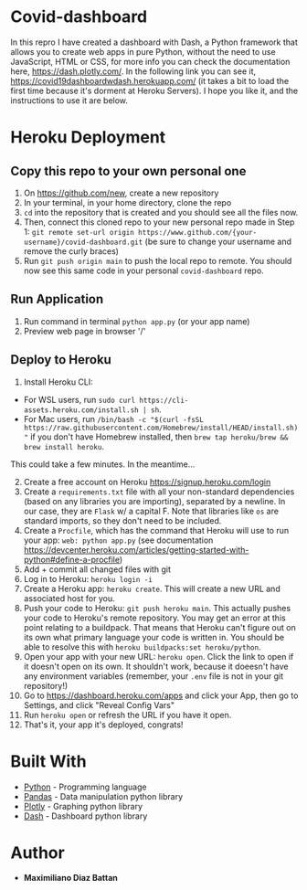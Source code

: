 # Covid-dashboard 
In this repro I have created a dashboard with Dash, a Python framework that allows you to create web apps in pure Python, without the need to use JavaScript, HTML or CSS, for more info you can check the documentation here, https://dash.plotly.com/. 
In the following link you can see it, https://covid19dashboardwdash.herokuapp.com/ (it takes a bit to load the first time because it's dorment at Heroku Servers). I hope you like it, and the instructions to use it are below.


# Heroku Deployment

## Copy this repo to your own personal one
1. On https://github.com/new, create a new repository  
2. In your terminal, in your home directory, clone the repo
3. `cd` into the repository that is created and you should see all the files now.
4. Then, connect this cloned repo to your new personal repo made in Step 1: `git remote set-url origin https://www.github.com/{your-username}/covid-dashboard.git` (be sure to change your username and remove the curly braces)
5. Run `git push origin main` to push the local repo to remote. You should now see this same code in your personal `covid-dashboard` repo.

## Run Application
1. Run command in terminal `python app.py` (or your app name)
2. Preview web page in browser '/'

## Deploy to Heroku
1. Install Heroku CLI: 
- For WSL users, run `sudo curl https://cli-assets.heroku.com/install.sh | sh`. 
- For Mac users, run `/bin/bash -c "$(curl -fsSL https://raw.githubusercontent.com/Homebrew/install/HEAD/install.sh)"` if you don't have Homebrew installed, then `brew tap heroku/brew && brew install heroku`. 

This could take a few minutes. In the meantime...

2. Create a free account on Heroku https://signup.heroku.com/login
3. Create a `requirements.txt` file with all your non-standard dependencies (based on any libraries you are importing), separated by a newline. In our case, they are `Flask` w/ a capital F. Note that libraries like `os` are standard imports, so they don't need to be included.
4. Create a `Procfile`, which has the command that Heroku will use to run your app: `web: python app.py` (see documentation https://devcenter.heroku.com/articles/getting-started-with-python#define-a-procfile)
5. Add + commit all changed files with git
6. Log in to Heroku: `heroku login -i`
5. Create a Heroku app: `heroku create`. This will create a new URL and associated host for you.
6. Push your code to Heroku: `git push heroku main`. This actually pushes your code to Heroku's remote repository. You may get an error at this point relating to a buildpack. That means that Heroku can't figure out on its own what primary language your code is written in. You should be able to resolve this with `heroku buildpacks:set heroku/python`.
7. Open your app with your new URL: `heroku open`. Click the link to open if it doesn't open on its own. It shouldn't work, because it doeesn't have any environment variables (remember, your `.env` file is not in your git repository!)
8. Go to https://dashboard.heroku.com/apps and click your App, then go to Settings, and click "Reveal Config Vars"
9. Run `heroku open` or refresh the URL if you have it open. 
10. That's it, your app it's deployed, congrats!


# Built With

* [Python](https://docs.python.org/3/) - Programming language
* [Pandas](https://pandas.pydata.org/docs/) - Data manipulation python library
* [Plotly](https://plotly.com/python/) - Graphing python library
* [Dash](https://dash.plotly.com/) - Dashboard python library


# Author

* **Maximiliano Diaz Battan** 

